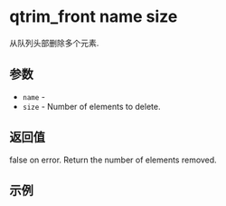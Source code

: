 # qtrim_front name size

从队列头部删除多个元素.

## 参数

* `name` - 
* `size` - Number of elements to delete.

## 返回值

false on error. Return the number of elements removed.

## 示例
